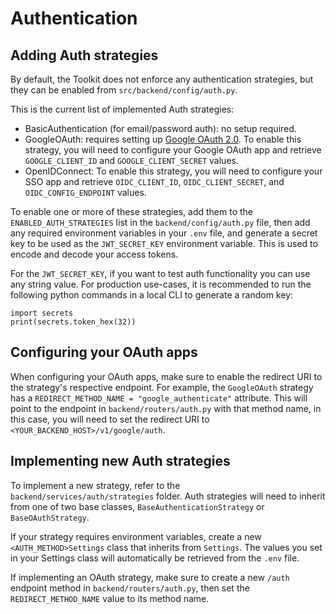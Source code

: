 # Authentication

## Adding Auth strategies

By default, the Toolkit does not enforce any authentication strategies, but they can be enabled from `src/backend/config/auth.py`.

This is the current list of implemented Auth strategies:

- BasicAuthentication (for email/password auth): no setup required.
- GoogleOAuth: requires setting up [Google OAuth 2.0](https://support.google.com/cloud/answer/6158849?hl=en). To enable this strategy, you will need to configure your Google OAuth app and retrieve `GOOGLE_CLIENT_ID` and `GOOGLE_CLIENT_SECRET` values.
- OpenIDConnect: To enable this strategy, you will need to configure your SSO app and retrieve `OIDC_CLIENT_ID`, `OIDC_CLIENT_SECRET`, and `OIDC_CONFIG_ENDPOINT` values.

To enable one or more of these strategies, add them to the `ENABLED_AUTH_STRATEGIES` list in the `backend/config/auth.py` file, then add any required environment variables in your `.env` file, and generate a secret key to be used as the `JWT_SECRET_KEY` environment variable. This is used to encode and decode your access tokens.

For the `JWT_SECRET_KEY`, if you want to test auth functionality you can use any string value.
For production use-cases, it is recommended to run the following python commands in a local CLI to generate a random key:

```
import secrets
print(secrets.token_hex(32))
```

## Configuring your OAuth apps

When configuring your OAuth apps, make sure to enable the redirect URI to the strategy's respective endpoint. 
For example, the `GoogleOAuth` strategy has a `REDIRECT_METHOD_NAME = "google_authenticate"` attribute. This will point to the endpoint in `backend/routers/auth.py` with that method name, in this case, you will need to set the redirect URI to `<YOUR_BACKEND_HOST>/v1/google/auth`.

## Implementing new Auth strategies

To implement a new strategy, refer to the `backend/services/auth/strategies` folder. Auth strategies will need to inherit from one of two base classes, `BaseAuthenticationStrategy` or `BaseOAuthStrategy`.

If your strategy requires environment variables, create a new `<AUTH_METHOD>Settings` class that inherits from `Settings`. The values you set in your Settings class will automatically be retrieved from the `.env` file.

If implementing an OAuth strategy, make sure to create a new `/auth` endpoint method in `backend/routers/auth.py`, then set the `REDIRECT_METHOD_NAME` value to its method name.

